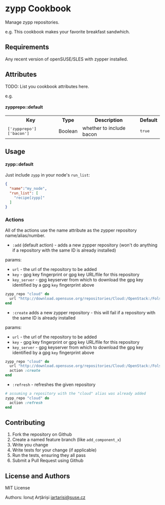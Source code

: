 zypp Cookbook
=================
Manage zypp repositories.

e.g.
This cookbook makes your favorite breakfast sandwhich.

Requirements
------------

Any recent version of openSUSE/SLES with zypper installed.


Attributes
----------
TODO: List you cookbook attributes here.

e.g.
#### zypprepo::default
<table>
  <tr>
    <th>Key</th>
    <th>Type</th>
    <th>Description</th>
    <th>Default</th>
  </tr>
  <tr>
    <td><tt>['zypprepo']['bacon']</tt></td>
    <td>Boolean</td>
    <td>whether to include bacon</td>
    <td><tt>true</tt></td>
  </tr>
</table>

Usage
-----
#### zypp::default

Just include `zypp` in your node's `run_list`:

```json
{
  "name":"my_node",
  "run_list": [
    "recipe[zypp]"
  ]
}
```

### Actions

All of the actions use the name attribute as the zypper repository name/alias/number.


- `:add` (default action) - adds a new zypper repository (won't do anything if a repository with the same ID is already installed)

params:
  - `url` - the url of the repository to be added
  - `key` - gpg key fingerprint or gpg key URL/file for this repository
  - `key_server` - gpg keyserver from which to download the gpg key identified by a gpg `key` fingerprint above

```ruby
zypp_repo "cloud" do
  url "http://download.opensuse.org/repositories/Cloud:/OpenStack:/Folsom/openSUSE_12.3/"
end
```

- `:create` adds a new zypper repository - this will fail if a repository with the same ID is already installed

params:
  - `url` - the url of the repository to be added
  - `key` - gpg key fingerprint or gpg key URL/file for this repository
  - `key_server` - gpg keyserver from which to download the gpg key identified by a gpg `key` fingerprint above

```ruby
zypp_repo "cloud" do
  url "http://download.opensuse.org/repositories/Cloud:/OpenStack:/Folsom/openSUSE_12.3/"
  action :create
end
```

- `:refresh` - refreshes the given repository

```ruby
# assuming a repository with the "cloud" alias was already added
zypp_repo "cloud" do
  action :refresh
end
```



Contributing
------------

1. Fork the repository on Github
2. Create a named feature branch (like `add_component_x`)
3. Write you change
4. Write tests for your change (if applicable)
5. Run the tests, ensuring they all pass
6. Submit a Pull Request using Github

License and Authors
-------------------

MIT License

Authors: Ionuț Arțăriși <iartarisi@suse.cz>
